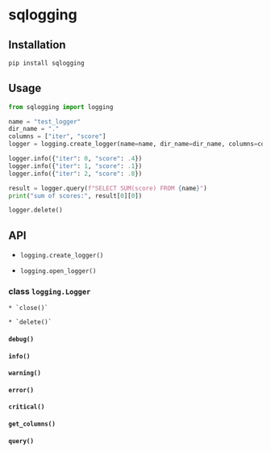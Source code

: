 # sqlogging

## Installation

```bash
pip install sqlogging
```

## Usage

```python
from sqlogging import logging

name = "test_logger"
dir_name = "."
columns = ["iter", "score"]
logger = logging.create_logger(name=name, dir_name=dir_name, columns=columns)

logger.info({"iter": 0, "score": .4})
logger.info({"iter": 1, "score": .1})
logger.info({"iter": 2, "score": .8})

result = logger.query(f"SELECT SUM(score) FROM {name}")
print("sum of scores:", result[0][0])

logger.delete()
```

## API

* `logging.create_logger()`

* `logging.open_logger()`

### class `logging.Logger`

    * `close()`

    * `delete()`

#### `debug()`
#### `info()`
#### `warning()`
#### `error()`
#### `critical()`

#### `get_columns()`

#### `query()`

